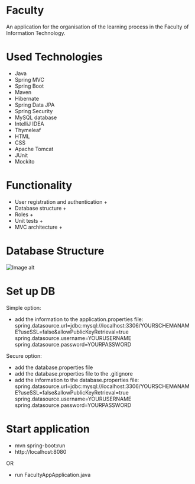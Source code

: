 # Faculty

An application for the organisation of the learning process in the Faculty of Information Technology.

# Used Technologies

* Java
* Spring MVC
* Spring Boot
* Maven
* Hibernate
* Spring Data JPA
* Spring Security
* MySQL database
* IntelliJ IDEA
* Thymeleaf
* HTML
* CSS
* Apache Tomcat
* JUnit
* Mockito

# Functionality

* User registration and authentication +
* Database structure +
* Roles +
* Unit tests +
* MVC architecture +

# Database Structure

![Image alt](https://github.com/ArtsiomChekh/faculty-app/src/main/resources/static/images/facultydb.jpg)

# Set up DB

Simple option:

* add the information to the application.properties file:
  spring.datasource.url=jdbc:mysql://localhost:3306/YOURSCHEMANAME?useSSL=false&allowPublicKeyRetrieval=true
  spring.datasource.username=YOURUSERNAME
  spring.datasource.password=YOURPASSWORD

Secure option:

* add the database.properties file
* add the database.properties file to the .gitignore
* add the information to the database.properties file:
  spring.datasource.url=jdbc:mysql://localhost:3306/YOURSCHEMANAME?useSSL=false&allowPublicKeyRetrieval=true
  spring.datasource.username=YOURUSERNAME
  spring.datasource.password=YOURPASSWORD

# Start application

* mvn spring-boot:run
* http://localhost:8080

OR

* run FacultyAppApplication.java
